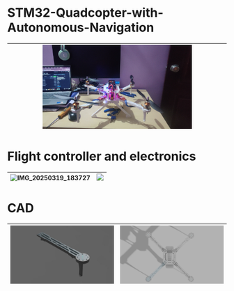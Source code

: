 # STM32-Quadcopter-with-Autonomous-Navigation


| <img src="IMAGES/IMG_20250316_21151730.jpg"  width=70%> |
| --------------------------- | 






#  Flight controller and electronics

| ![IMG_20250319_183727](https://github.com/user-attachments/assets/a0c4bf13-5c08-4299-92d1-13e63bad7e59)  | <img src="IMAGES/IMG_20250222_185927.jpg" width=60% > |
| --------------------------- | --------------------------- |

# CAD

| <img src="IMAGES/IMG-20250222-WA0041.jpg" > | <img src="IMAGES/COMBINED v12.png" > |
| --------------------------- | --------------------------- |

